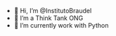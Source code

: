 - 👋 Hi, I’m @InstitutoBraudel
- 👀 I’m a Think Tank ONG
- 🌱 I’m currently work with Python

<!---
InstitutoBraudel/InstitutoBraudel is a ✨ special ✨ repository because its `README.md` (this file) appears on your GitHub profile.
You can click the Preview link to take a look at your changes.
--->
